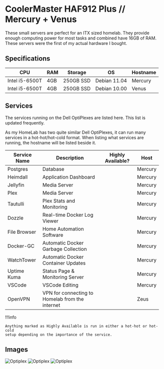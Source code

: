 # CoolerMaster HAF912 Plus // Mercury + Venus

These small servers are perfect for an ITX sized homelab. They provide enough computing power for most tasks
and combined have 16GB of RAM. These servers were the first of my actual hardware I bought.

## Specifications

| CPU            | RAM | Storage   | OS           | Hostname |
| -------------- | --- | --------- | ------------ | -------- |
| Intel i5-6500T | 4GB | 250GB SSD | Debian 11.04 | Mercury  |
| Intel i5-6500T | 4GB | 250GB SSD | Debian 10.00 | Venus    |

## Services

The services running on the Dell OptiPlexes are listed here. This list is updated frequently.

As my HomeLab has two quite similar Dell OptiPlexes, it can run many services in a hot-hot/hot-cold format.
When listing what services are running, the hostname will be listed beside it.

| Service Name     | Description                                     | Highly Available? | Host   |
| ---------------- | ----------------------------------------------- | ----------------- | ------ |
| Postgres         | Database                                        |                   | Mercury |
| Heimdall         | Application Dashboard                           |                   | Mercury |
| Jellyfin         | Media Server                                    |                   | Mercury |
| Plex             | Media Server                                    |                   | Mercury |
| Tautulli         | Plex Stats and Monitoring                       |                   | Mercury |
| Dozzle           | Real-time Docker Log Viewer                     |                   | Mercury |
| File Browser     | Home Automation Software                        |                   | Mercury |
| Docker-GC        | Automatic Docker Garbage Collection             |                   | Mercury |
| WatchTower       | Automatic Docker Container Updates              |                   | Mercury |
| Uptime Kuma      | Status Page & Monitoring Server                 |                   | Mercury |
| VSCode           | VSCode Editing                                  |                   | Mercury |
| OpenVPN          | VPN for connecting to Homelab from the internet |                   | Zeus   |

!!!info

    Anything marked as Highly Available is run in either a hot-hot or hot-cold
    setup depending on the importance of the service.

## Images

![Optiplex](https://i.dbyte.xyz/2021-07-Iv.jpg)
![Optiplex](https://i.dbyte.xyz/2021-07-EX.jpg)
![Optiplex](https://i.dbyte.xyz/2021-07-00.jpg)
